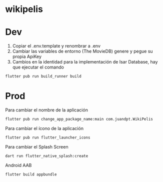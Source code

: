 # wikipelis

# Dev


1. Copiar el .env.template y renombrar a .env
2. Cambiar las variables de entorno (The MovieDB) genere y pegue su propia ApiKey
3. Cambios en la identidad para la implementación de Isar Database, hay que ejecutar el comando 
```
flutter pub run build_runner build

```
#   Prod
Para cambiar el nombre de la aplicación
```
flutter pub run change_app_package_name:main com.juandpt.WikiPelis

```

Para cambiar el ícono de la aplicación
```
flutter pub run flutter_launcher_icons

```
Para cambiar el Splash Screen
```
dart run flutter_native_splash:create

```
Android AAB
```
flutter build appbundle
```